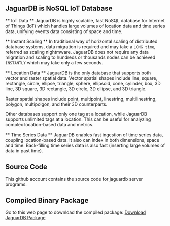 
## JaguarDB is NoSQL IoT Database ##

** IoT Data **
JaguarDB is highly scalable, fast NoSQL database for Internet of Things (IoT) which handles large volumes of
location data and time series data, unifying events data consisting of space and time.

** Instant Scaling **
In traditional way of horizontal scaling of distributed database systems, data migration is required and may
take a `LONG time`, referred as scaling nightmware. JaguarDB does not require any data migration and 
scaling to hundreds or thousands nodes
can be achieved `INSTANTLY` which may take only a few seconds.

** Location Data **
JaguarDB is the only database that supports both vector and raster spatial data.
Vector spatial shapes include line, square, rectangle, circle, ellipse, triangle, sphere, ellipsoid, cone,
cylinder, box, 3D line, 3D square, 3D rectangle, 3D circle, 3D ellipse, and 3D triangle.

Raster spatial shapes include point, multipoint, linestring, multilinestring, polygon, multipolgon, 
and their 3D counterparts. 

Other databases support only one tag at a location, while JaguarDB supports unlimited tags at a location.
This can be useful for analyzing complex location-based data and metrics.

** Time Series Data **
JaguarDB enables fast ingestion of time series data, coupling location-based data. It also can index in both dimensions, 
space and time. Back-filling time series data is also fast (inserting large volumes of data in past time).

## Source Code ##
This github account contains the source code for jaguardb server programs.

## Compiled Binary Package ##
Go to this web page to download the compiled package:  [Download JaguarDB Package](http://www.jaguardb.com/download.php)


